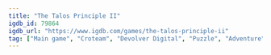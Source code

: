 ```yaml
---
title: "The Talos Principle II"
igdb_id: 79864
igdb_url: "https://www.igdb.com/games/the-talos-principle-ii"
tag: ["Main game", "Croteam", "Devolver Digital", "Puzzle", "Adventure", "Indie", "Single player", "First person", "Third person", "Science fiction"]
---
```

